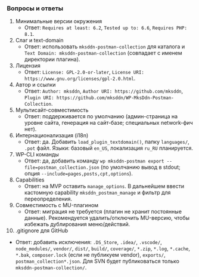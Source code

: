<!--
@file: docs/qa.md
@description: Вопросы по архитектуре, требованиям и релизному процессу
@dependencies: docs/Project.md
@created: 2025-08-19
-->

### Вопросы и ответы
1. Минимальные версии окружения
   - Ответ: `Requires at least: 6.2`, `Tested up to: 6.6`, `Requires PHP: 8.1`.
2. Слаг и text-domain
   - Ответ: использовать `mksddn-postman-collection` для каталога и `Text Domain: mksddn-postman-collection` (совпадает с именем директории плагина).
3. Лицензия
   - Ответ: `License: GPL-2.0-or-later`, `License URI: https://www.gnu.org/licenses/gpl-2.0.html`.
4. Автор и ссылки
   - Ответ: `Author: mksddn`, `Author URI: https://github.com/mksddn`, `Plugin URI: https://github.com/mksddn/WP-MksDdn-Postman-Collection`.
5. Мультисайт-совместимость
   - Ответ: поддерживается по умолчанию (админ-страница на уровне сайта, генерация на сайт-базе; специальных network-фич нет).
6. Интернационализация (i18n)
   - Ответ: да. Добавить `load_plugin_textdomain()`, папку `languages/`, `.pot` файл. Языки: базовый `en_US`, локализация `ru_RU` планируется.
7. WP-CLI команды
   - Ответ: да, добавить команду `wp mksddn-postman export --file=postman_collection.json` (по умолчанию вывод в stdout; опция `--include=pages,posts,cpt,options`).
8. Capabilities
   - Ответ: на MVP оставить `manage_options`. В дальнейшем ввести кастомную capability `mksddn_postman_manage` и фильтр для переопределения.
9. Совместимость с MU-плагином
   - Ответ: миграция не требуется (плагин не хранит постоянные данные). Рекомендуется удалить/отключить MU-версию, чтобы избежать дублирования меню/действий.
10. .gitignore для GitHub
   - Ответ: добавить исключения: `.DS_Store`, `.idea/`, `.vscode/`, `node_modules/`, `vendor/`, `dist/`, `build/`, `coverage/`, `*.zip`, `*.log`, `*.cache`, `*.bak`, `composer.lock` (если не публикуем vendor), `exports/`, `postman_collection*.json`. Для SVN будет публиковаться только `mksddn-postman-collection/`.


